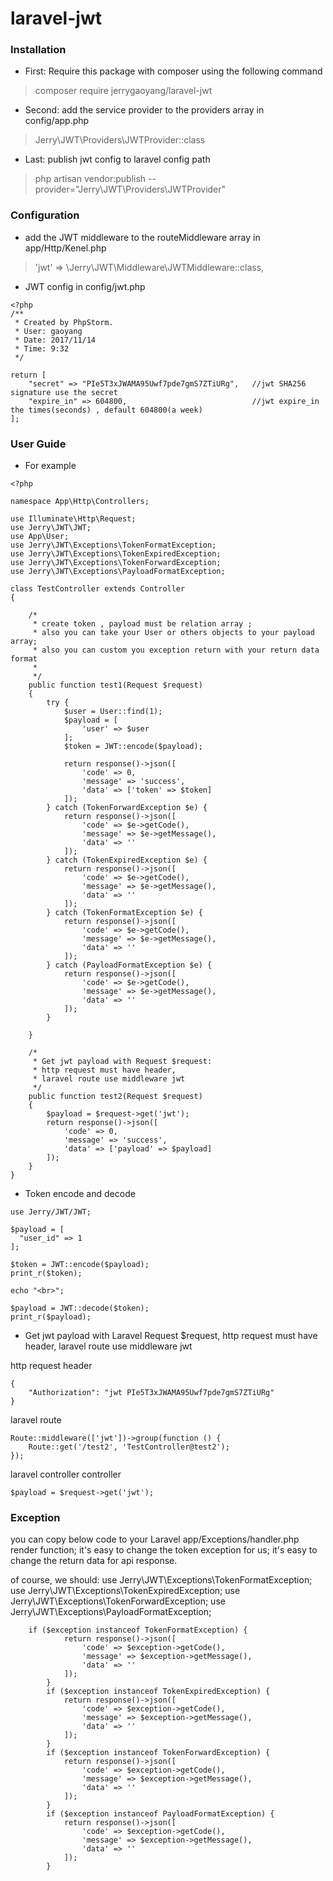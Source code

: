 # laravel-jwt

### Installation

* First: Require this package with composer using the following command

> composer require jerrygaoyang/laravel-jwt

* Second: add the service provider to the providers array in config/app.php

> Jerry\JWT\Providers\JWTProvider::class

* Last: publish jwt config to laravel config path

> php artisan vendor:publish --provider="Jerry\JWT\Providers\JWTProvider"

### Configuration

* add the JWT middleware to the routeMiddleware array in app/Http/Kenel.php

> 'jwt' => \Jerry\JWT\Middleware\JWTMiddleware::class,

* JWT config in config/jwt.php 
```
<?php
/**
 * Created by PhpStorm.
 * User: gaoyang
 * Date: 2017/11/14
 * Time: 9:32
 */

return [
    "secret" => "PIe5T3xJWAMA95Uwf7pde7gmS7ZTiURg",   //jwt SHA256 signature use the secret
    "expire_in" => 604800,                            //jwt expire_in the times(seconds) , default 604800(a week)
];
```

### User Guide

* For example

```
<?php

namespace App\Http\Controllers;

use Illuminate\Http\Request;
use Jerry\JWT\JWT;
use App\User;
use Jerry\JWT\Exceptions\TokenFormatException;
use Jerry\JWT\Exceptions\TokenExpiredException;
use Jerry\JWT\Exceptions\TokenForwardException;
use Jerry\JWT\Exceptions\PayloadFormatException;

class TestController extends Controller
{

    /*
     * create token , payload must be relation array ;
     * also you can take your User or others objects to your payload array;
     * also you can custom you exception return with your return data format
     *
     */
    public function test1(Request $request)
    {
        try {
            $user = User::find(1);
            $payload = [
                'user' => $user
            ];
            $token = JWT::encode($payload);

            return response()->json([
                'code' => 0,
                'message' => 'success',
                'data' => ['token' => $token]
            ]);
        } catch (TokenForwardException $e) {
            return response()->json([
                'code' => $e->getCode(),
                'message' => $e->getMessage(),
                'data' => ''
            ]);
        } catch (TokenExpiredException $e) {
            return response()->json([
                'code' => $e->getCode(),
                'message' => $e->getMessage(),
                'data' => ''
            ]);
        } catch (TokenFormatException $e) {
            return response()->json([
                'code' => $e->getCode(),
                'message' => $e->getMessage(),
                'data' => ''
            ]);
        } catch (PayloadFormatException $e) {
            return response()->json([
                'code' => $e->getCode(),
                'message' => $e->getMessage(),
                'data' => ''
            ]);
        }

    }

    /*
     * Get jwt payload with Request $request:
     * http request must have header, 
     * laravel route use middleware jwt
     */
    public function test2(Request $request)
    {
        $payload = $request->get('jwt');
        return response()->json([
            'code' => 0,
            'message' => 'success',
            'data' => ['payload' => $payload]
        ]);
    }
}

```

* Token encode and decode  

```
use Jerry/JWT/JWT;

$payload = [
  "user_id" => 1
];

$token = JWT::encode($payload);
print_r($token);

echo "<br>";

$payload = JWT::decode($token);
print_r($payload);

```

* Get jwt payload with Laravel Request $request, http request must have header, laravel route use middleware jwt 

http request header
``` 
{
    "Authorization": "jwt PIe5T3xJWAMA95Uwf7pde7gmS7ZTiURg"
}	
```

laravel route
```
Route::middleware(['jwt'])->group(function () {
    Route::get('/test2', 'TestController@test2');
});
```

laravel controller
controller
```
$payload = $request->get('jwt');
```

### Exception

you can copy below code to your Laravel app/Exceptions/handler.php render function;
it's easy to change the token exception for us;
it's easy to change the return data for api response.

of course, we should:
use Jerry\JWT\Exceptions\TokenFormatException;
use Jerry\JWT\Exceptions\TokenExpiredException;
use Jerry\JWT\Exceptions\TokenForwardException;
use Jerry\JWT\Exceptions\PayloadFormatException;

```
	if ($exception instanceof TokenFormatException) {
            return response()->json([
                'code' => $exception->getCode(),
                'message' => $exception->getMessage(),
                'data' => ''
            ]);
        }
        if ($exception instanceof TokenExpiredException) {
            return response()->json([
                'code' => $exception->getCode(),
                'message' => $exception->getMessage(),
                'data' => ''
            ]);
        }
        if ($exception instanceof TokenForwardException) {
            return response()->json([
                'code' => $exception->getCode(),
                'message' => $exception->getMessage(),
                'data' => ''
            ]);
        }
        if ($exception instanceof PayloadFormatException) {
            return response()->json([
                'code' => $exception->getCode(),
                'message' => $exception->getMessage(),
                'data' => ''
            ]);
        }
```


